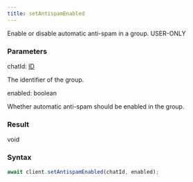 ```yaml
---
title: setAntispamEnabled
---
```


Enable or disable automatic anti-spam in a group.<span class="select-none"> <span class="inline-flex w-fit items-center"><span class="w-fit bg-dbt px-1.5 rounded-md select-none text-fgt text-[10px]">USER-ONLY</span></span> </span>

### Parameters 

<div class="flex flex-col gap-3"><div><div class="font-mono" id="p_chatId" data-anchor><span class="font-bold">chatId</span><span class="opacity-50">:</span> <a href="/gh/types/id"  >ID</a></div><div class="pl-3"><div class="no-margin">

The identifier of the group.

</div></div></div><div><div class="font-mono" id="p_enabled" data-anchor><span class="font-bold">enabled</span><span class="opacity-50">:</span> <span>boolean</span></div><div class="pl-3"><div class="no-margin">

Whether automatic anti-spam should be enabled in the group.

</div></div></div></div>

### Result 

<div class="font-mono"><span>void</span></div>

### Syntax

```ts
await client.setAntispamEnabled(chatId, enabled);
```



